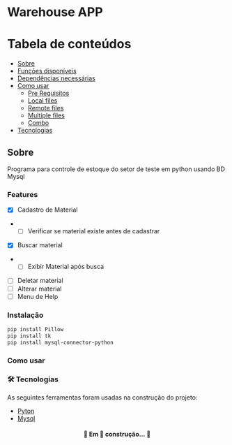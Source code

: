 # Warehouse APP

Tabela de conteúdos
=================
<!--ts-->
   * [Sobre](#Sobre)
   * [Funções disponíveis](#Features)
   * [Dependências necessárias](#Instalação)
   * [Como usar](#Como-usar)
      * [Pre Requisitos](#pre-requisitos)
      * [Local files](#local-files)
      * [Remote files](#remote-files)
      * [Multiple files](#multiple-files)
      * [Combo](#combo)
   * [Tecnologias](#tecnologias)
<!--te-->

## Sobre
Programa para controle de estoque do setor de teste em python usando BD Mysql

### Features

- [x] Cadastro de Material 
- - [ ] Verificar se material existe antes de cadastrar
- [x] Buscar material 
- - [ ] Exibir Material após busca
- [ ] Deletar material 
- [ ] Alterar material 
- [ ] Menu de Help 

### Instalação
```bash
pip install Pillow
pip install tk
pip install mysql-connector-python
```

### Como usar

### 🛠 Tecnologias

As seguintes ferramentas foram usadas na construção do projeto:

- [Pyton](https://www.python.org/)
- [Mysql](https://www.mysql.com/)

<h4 align="center"> 
	🚧  Em 🚀 construção...  🚧
</h4>